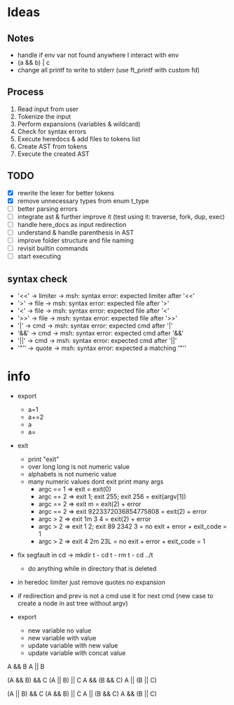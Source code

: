 # Ideas

## Notes

- handle if env var not found anywhere I interact with env
- (a && b) | c
- change all printf to write to stderr (use ft_printf with custom fd)

## Process

1. Read input from user
2. Tokenize the input
3. Perform expansions (variables & wildcard)
4. Check for syntax errors
5. Execute heredocs & add files to tokens list
6. Create AST from tokens
7. Execute the created AST

## TODO

- [x] rewrite the lexer for better tokens
- [x] remove unnecessary types from enum t_type
- [ ] better parsing errors
- [ ] integrate ast & further improve it (test using it: traverse, fork, dup, exec)
- [ ] handle here_docs as input redirection
- [ ] understand & handle parenthesis in AST
- [ ] improve folder structure and file naming
- [ ] revisit builtin commands
- [ ] start executing

## syntax check

- '<<'	->	limiter	-> msh: syntax error: expected limiter after '<<'
- '>'	  ->	file	  -> msh: syntax error: expected file after '>'
- '<'	  ->	file	  -> msh: syntax error: expected file after '<'
- '>>'	->	file	  -> msh: syntax error: expected file after '>>'
- '|' 	->	cmd		  -> msh: syntax error: expected cmd after '|'
- '&&'  ->	cmd		  -> msh: syntax error: expected cmd after '&&'
- '||'	->	cmd		  -> msh: syntax error: expected cmd after '||'
- '"''	->	quote	  -> msh: syntax error: expected a matching '"''

# info

- export
  - a=1
  - a+=2
  - a
  - a=

- exit
  - print "exit"
  - over long long is not numeric value
  - alphabets is not numeric value
  - many numeric values dont exit print many args
	- argc == 1	=>	exit							          = exit(0)
	- argc == 2	=>	exit 1; exit 255; exit 256  = exit(argv[1])
	- argc == 2	=>	exit m							        = exit(2) + error
	- argc == 2	=>	exit 9223372036854775808		= exit(2) + error
	- argc > 2	=>	exit 1m 3 4						      = exit(2) + error
	- argc > 2	=>	exit 1 2; exit 89 2342 3		= no exit + error + exit_code = 1
	- argc > 2	=>	exit 4 2m 23L					      = no exit + error + exit_code = 1

- fix segfault in cd -> mkdir t - cd t - rm t - cd ../t
  - do anything while in directory that is deleted

- in heredoc limiter just remove quotes no expansion
- if redirection and prev is not a cmd use it for next cmd (new case to create a node in ast tree without argv)
- export
  - new variable no value
  - new variable with value
  - update variable with new value
  - update variable with concat value

A	&&	B
A	||	B

(A	&&	B)	&&	C
(A	||	B)	||	C
A	&&	(B	&&	C)
A	||	(B	||	C)

(A	||	B)	&&	C
(A	&&	B)	||	C
A	||	(B	&&	C)
A	&&	(B	||	C)
